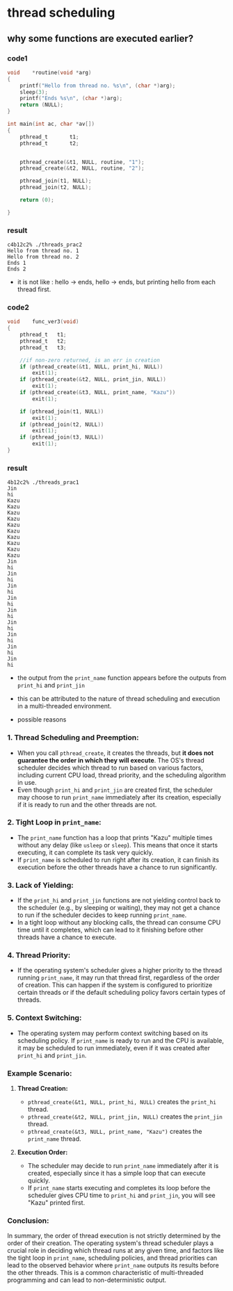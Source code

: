 # thread scheduling

## why some functions are executed earlier?
### code1
```c
void	*routine(void *arg)
{
	printf("Hello from thread no. %s\n", (char *)arg);
	sleep(3);
	printf("Ends %s\n", (char *)arg);
	return (NULL);
}

int	main(int ac, char *av[])
{
	pthread_t		t1;
	pthread_t		t2;


	pthread_create(&t1, NULL, routine, "1");
	pthread_create(&t2, NULL, routine, "2");

	pthread_join(t1, NULL);
	pthread_join(t2, NULL);

	return (0);

}
```
### result
```
c4b12c2% ./threads_prac2                                
Hello from thread no. 1
Hello from thread no. 2
Ends 1
Ends 2
```
- it is not like : hello -> ends, hello -> ends, but printing hello from each thread first.

### code2
```c
void	func_ver3(void)
{
	pthread_t	t1;
	pthread_t	t2;
	pthread_t	t3;

	//if non-zero returned, is an err in creation
	if (pthread_create(&t1, NULL, print_hi, NULL))
		exit(1);
	if (pthread_create(&t2, NULL, print_jin, NULL))
		exit(1);
	if (pthread_create(&t3, NULL, print_name, "Kazu"))
		exit(1);

	if (pthread_join(t1, NULL))
		exit(1);
	if (pthread_join(t2, NULL))
		exit(1);
	if (pthread_join(t3, NULL))
		exit(1);
}
```

### result
```
4b12c2% ./threads_prac1                      
Jin
hi
Kazu
Kazu
Kazu
Kazu
Kazu
Kazu
Kazu
Kazu
Kazu
Kazu
Jin
hi
Jin
hi
Jin
hi
Jin
hi
Jin
hi
Jin
hi
Jin
hi
Jin
hi
Jin
hi

```
- the output from the `print_name` function appears before the outputs from `print_hi` and `print_jin`
- this can be attributed to the nature of thread scheduling and execution in a multi-threaded environment. 

- possible reasons

### 1. **Thread Scheduling and Preemption:**
   - When you call `pthread_create`, it creates the threads, but **it does not guarantee the order in which they will execute**. The OS's thread scheduler decides which thread to run based on various factors, including current CPU load, thread priority, and the scheduling algorithm in use.
   - Even though `print_hi` and `print_jin` are created first, the scheduler may choose to run `print_name` immediately after its creation, especially if it is ready to run and the other threads are not.

### 2. **Tight Loop in `print_name`:**
   - The `print_name` function has a loop that prints "Kazu" multiple times without any delay (like `usleep` or `sleep`). This means that once it starts executing, it can complete its task very quickly.
   - If `print_name` is scheduled to run right after its creation, it can finish its execution before the other threads have a chance to run significantly.

### 3. **Lack of Yielding:**
   - If the `print_hi` and `print_jin` functions are not yielding control back to the scheduler (e.g., by sleeping or waiting), they may not get a chance to run if the scheduler decides to keep running `print_name`.
   - In a tight loop without any blocking calls, the thread can consume CPU time until it completes, which can lead to it finishing before other threads have a chance to execute.

### 4. **Thread Priority:**
   - If the operating system's scheduler gives a higher priority to the thread running `print_name`, it may run that thread first, regardless of the order of creation. This can happen if the system is configured to prioritize certain threads or if the default scheduling policy favors certain types of threads.

### 5. **Context Switching:**
   - The operating system may perform context switching based on its scheduling policy. If `print_name` is ready to run and the CPU is available, it may be scheduled to run immediately, even if it was created after `print_hi` and `print_jin`.

### Example Scenario:
1. **Thread Creation:**
   - `pthread_create(&t1, NULL, print_hi, NULL)` creates the `print_hi` thread.
   - `pthread_create(&t2, NULL, print_jin, NULL)` creates the `print_jin` thread.
   - `pthread_create(&t3, NULL, print_name, "Kazu")` creates the `print_name` thread.

2. **Execution Order:**
   - The scheduler may decide to run `print_name` immediately after it is created, especially since it has a simple loop that can execute quickly.
   - If `print_name` starts executing and completes its loop before the scheduler gives CPU time to `print_hi` and `print_jin`, you will see "Kazu" printed first.

### Conclusion:
In summary, the order of thread execution is not strictly determined by the order of their creation. The operating system's thread scheduler plays a crucial role in deciding which thread runs at any given time, and factors like the tight loop in `print_name`, scheduling policies, and thread priorities can lead to the observed behavior where `print_name` outputs its results before the other threads. This is a common characteristic of multi-threaded programming and can lead to non-deterministic output.
